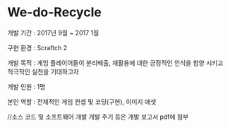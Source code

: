 # We-do-Recycle

개발 기간 : 2017년 9월 ~ 2017 1월

구현 환경 : Scraftch 2

개발 목적 : 게임 플레이어들이 분리배출, 재활용에 대한 긍정적인 인식을 함양 시키고 적극적인 실천을 기대하고자

개발 인원 : 1명

본인 역할 : 전체적인 게임 컨셉 및 코딩(구현), 이미지 애셋

//소스 코드 및 소프트웨어 개발 개발 주기 등은 개발 보고서 pdf에 첨부 
